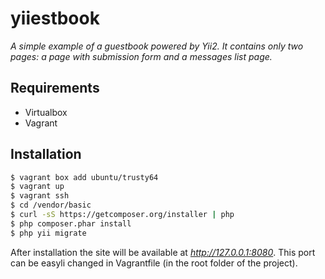 yiiestbook
==========

*A simple example of a guestbook powered by Yii2. It contains only two pages: a page with submission form and a messages list page.*

## Requirements
* Virtualbox
* Vagrant

## Installation
```sh
$ vagrant box add ubuntu/trusty64
$ vagrant up
$ vagrant ssh
$ cd /vendor/basic
$ curl -sS https://getcomposer.org/installer | php
$ php composer.phar install
$ php yii migrate
```

After installation the site will be available at *http://127.0.0.1:8080*. This port can be easyli changed in Vagrantfile (in the root folder of the project).